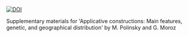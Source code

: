 [![DOI](https://zenodo.org/badge/594122978.svg)](https://zenodo.org/badge/latestdoi/594122978)

Supplementary materials for 'Applicative constructions: Main features, genetic, and geographical distribution' by M. Polinsky and G. Moroz
